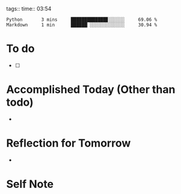tags:: 
time:: 03:54

```wakatime
Python       3 mins     █████████████▊░░░░░░     69.06 %
Markdown     1 min      ██████▏░░░░░░░░░░░░░     30.94 %
```


# To do
- [ ] 

# Accomplished Today (Other than todo)
- 

# Reflection for Tomorrow
- 

# Self Note